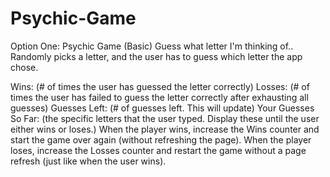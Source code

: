 # Psychic-Game
Option One: Psychic Game (Basic)
Guess what letter I'm thinking of..
Randomly picks a letter, and the user has to guess which letter the app chose. 

Wins: (# of times the user has guessed the letter correctly)
Losses: (# of times the user has failed to guess the letter correctly after exhausting all guesses)
Guesses Left: (# of guesses left. This will update)
Your Guesses So Far: (the specific letters that the user typed. Display these until the user either wins or loses.)
When the player wins, increase the Wins counter and start the game over again (without refreshing the page).
When the player loses, increase the Losses counter and restart the game without a page refresh (just like when the user wins).
